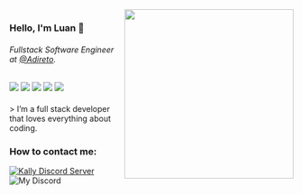 <img align="right" src="https://github.com/luan-j/luan-j/blob/main/image/illustration.png?raw=true" width="300"/>

### Hello, I'm Luan 👋

###### Fullstack Software Engineer at [@Adireto](https://adireto.com/).

<div>
<img src="https://img.shields.io/badge/Ts-3276E6?style=for-the-badge&logo=typescript&logoColor=white&labelColor=3276E6" />
<img src="https://img.shields.io/badge/Nodejs-1FC41A?style=for-the-badge&logo=mongodb&logoColor=fff&labelColor=1FC41A" />
<img src="https://img.shields.io/badge/ReactJs-2CFFEE?style=for-the-badge&logo=react&logoColor=000&labelColor=2CFFEE" />
<img src="https://img.shields.io/badge/MongoDB-91FF49?style=for-the-badge&logo=mongodb&logoColor=5C290E&labelColor=91FF49" />
<img src="https://img.shields.io/badge/next.js-000000?style=for-the-badge&logo=next.js&logoColor=white" />
</div>

<div style="display: block; margin-top: 20px">>
I’m a full stack developer that loves everything about coding.
</div>

### How to contact me:

[![Kally Discord Server](https://img.shields.io/badge/My%20Discord%20Bot%20Server-7289DA?style=for-the-badge&logo=discord&logoColor=white)](https://discord.gg/SphjpCFwtq)
![My Discord](https://img.shields.io/badge/LuaN%230002-000000?style=for-the-badge&logo=discord&logoColor=white)
